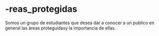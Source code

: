 # -reas_protegidas
Somos un grupo de estudiantes que desea dar a conocer a un publico en general las áreas proteguidasy la importancia de ellas.

